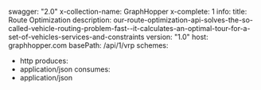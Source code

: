 swagger: "2.0"
x-collection-name: GraphHopper
x-complete: 1
info:
  title: Route Optimization
  description: our-route-optimization-api-solves-the-so-called-vehicle-routing-problem-fast--it-calculates-an-optimal-tour-for-a-set-of-vehicles-services-and-constraints
  version: "1.0"
host: graphhopper.com
basePath: /api/1/vrp
schemes:
- http
produces:
- application/json
consumes:
- application/json